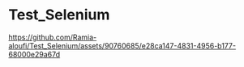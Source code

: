 # Test_Selenium


https://github.com/Ramia-aloufi/Test_Selenium/assets/90760685/e28ca147-4831-4956-b177-68000e29a67d

